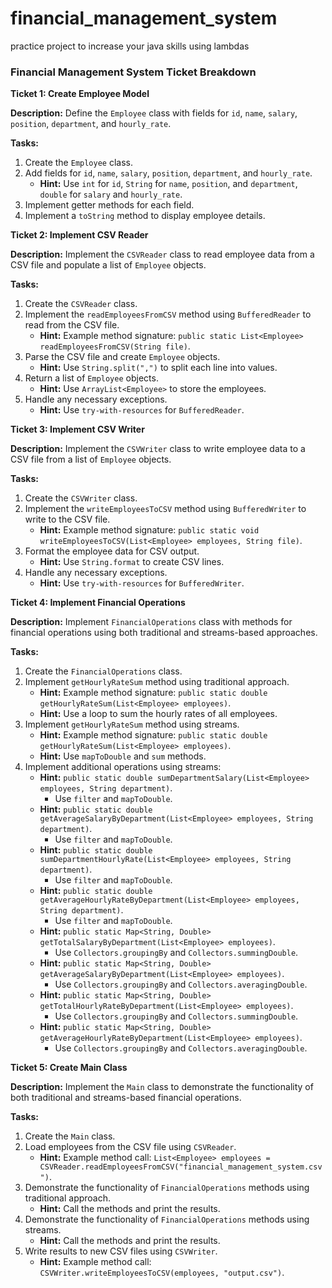# financial_management_system
practice project to increase your java skills using lambdas
### Financial Management System Ticket Breakdown

**Ticket 1: Create Employee Model**

**Description:** Define the `Employee` class with fields for `id`, `name`, `salary`, `position`, `department`, and `hourly_rate`.

**Tasks:**
1. Create the `Employee` class.
2. Add fields for `id`, `name`, `salary`, `position`, `department`, and `hourly_rate`.
   - **Hint:** Use `int` for `id`, `String` for `name`, `position`, and `department`, `double` for `salary` and `hourly_rate`.
3. Implement getter methods for each field.
4. Implement a `toString` method to display employee details.

**Ticket 2: Implement CSV Reader**

**Description:** Implement the `CSVReader` class to read employee data from a CSV file and populate a list of `Employee` objects.

**Tasks:**
1. Create the `CSVReader` class.
2. Implement the `readEmployeesFromCSV` method using `BufferedReader` to read from the CSV file.
   - **Hint:** Example method signature: `public static List<Employee> readEmployeesFromCSV(String file)`.
3. Parse the CSV file and create `Employee` objects.
   - **Hint:** Use `String.split(",")` to split each line into values.
4. Return a list of `Employee` objects.
   - **Hint:** Use `ArrayList<Employee>` to store the employees.
5. Handle any necessary exceptions.
   - **Hint:** Use `try-with-resources` for `BufferedReader`.

**Ticket 3: Implement CSV Writer**

**Description:** Implement the `CSVWriter` class to write employee data to a CSV file from a list of `Employee` objects.

**Tasks:**
1. Create the `CSVWriter` class.
2. Implement the `writeEmployeesToCSV` method using `BufferedWriter` to write to the CSV file.
   - **Hint:** Example method signature: `public static void writeEmployeesToCSV(List<Employee> employees, String file)`.
3. Format the employee data for CSV output.
   - **Hint:** Use `String.format` to create CSV lines.
4. Handle any necessary exceptions.
   - **Hint:** Use `try-with-resources` for `BufferedWriter`.

**Ticket 4: Implement Financial Operations**

**Description:** Implement `FinancialOperations` class with methods for financial operations using both traditional and streams-based approaches.

**Tasks:**
1. Create the `FinancialOperations` class.
2. Implement `getHourlyRateSum` method using traditional approach.
   - **Hint:** Example method signature: `public static double getHourlyRateSum(List<Employee> employees)`.
   - **Hint:** Use a loop to sum the hourly rates of all employees.
3. Implement `getHourlyRateSum` method using streams.
   - **Hint:** Example method signature: `public static double getHourlyRateSum(List<Employee> employees)`.
   - **Hint:** Use `mapToDouble` and `sum` methods.
4. Implement additional operations using streams:
   - **Hint:** `public static double sumDepartmentSalary(List<Employee> employees, String department)`.
     - Use `filter` and `mapToDouble`.
   - **Hint:** `public static double getAverageSalaryByDepartment(List<Employee> employees, String department)`.
     - Use `filter` and `mapToDouble`.
   - **Hint:** `public static double sumDepartmentHourlyRate(List<Employee> employees, String department)`.
     - Use `filter` and `mapToDouble`.
   - **Hint:** `public static double getAverageHourlyRateByDepartment(List<Employee> employees, String department)`.
     - Use `filter` and `mapToDouble`.
   - **Hint:** `public static Map<String, Double> getTotalSalaryByDepartment(List<Employee> employees)`.
     - Use `Collectors.groupingBy` and `Collectors.summingDouble`.
   - **Hint:** `public static Map<String, Double> getAverageSalaryByDepartment(List<Employee> employees)`.
     - Use `Collectors.groupingBy` and `Collectors.averagingDouble`.
   - **Hint:** `public static Map<String, Double> getTotalHourlyRateByDepartment(List<Employee> employees)`.
     - Use `Collectors.groupingBy` and `Collectors.summingDouble`.
   - **Hint:** `public static Map<String, Double> getAverageHourlyRateByDepartment(List<Employee> employees)`.
     - Use `Collectors.groupingBy` and `Collectors.averagingDouble`.

**Ticket 5: Create Main Class**

**Description:** Implement the `Main` class to demonstrate the functionality of both traditional and streams-based financial operations.

**Tasks:**
1. Create the `Main` class.
2. Load employees from the CSV file using `CSVReader`.
   - **Hint:** Example method call: `List<Employee> employees = CSVReader.readEmployeesFromCSV("financial_management_system.csv")`.
3. Demonstrate the functionality of `FinancialOperations` methods using traditional approach.
   - **Hint:** Call the methods and print the results.
4. Demonstrate the functionality of `FinancialOperations` methods using streams.
   - **Hint:** Call the methods and print the results.
5. Write results to new CSV files using `CSVWriter`.
   - **Hint:** Example method call: `CSVWriter.writeEmployeesToCSV(employees, "output.csv")`.
